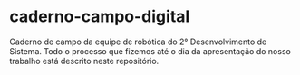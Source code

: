 # caderno-campo-digital
Caderno de campo da equipe de robótica do 2° Desenvolvimento de Sistema. Todo o processo que fizemos até o dia da apresentação do nosso trabalho está descrito neste repositório.
